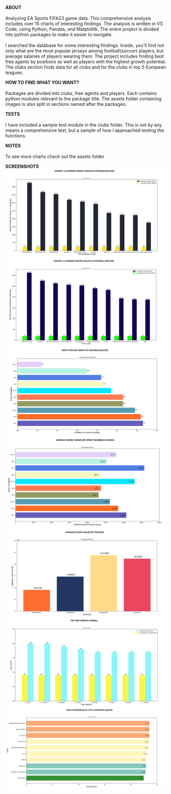
<strong>ABOUT</strong><br>
<br>
Analyzing EA Sports FIFA23 game data. This comprehensive analysis includes over 15 charts of interesting findings.
The analysis is written in VS Code, using Python, Pandas, and Matplotlib. The entire project is divided into python packages to make it easier to navigate.
<br>
<br>
I searched the database for some interesting findings. Inside, you'll find not only what are the most popular jerseys
among football(soccer) players, but average salaries of players wearing them. The project includes finding best free agents by positions as well as players with the highest growth potential. The clubs section finds data for all clubs and for the clubs in top 5 European leagues.

<strong>HOW TO FIND WHAT YOU WANT?</strong><br>
<br>
Packages are divided into clubs, free agents and players. Each contains python modules relevant to the package title. The assets folder containing images is also split in sections named after the packages.

<strong>TESTS</strong><br>
<br>
I have included a sample test module in the clubs folder. This is not by any means a comprehensive test, but a sample
of how I approached testing the functions. 

<strong>NOTES</strong><br>
<br>
To see more charts check out the assets folder

<strong>SCREENSHOTS</strong>
<img src="./assets/clubs_charts/weekly_wages.png" />
<img src="./assets/clubs_charts/roster_values.png" />
<img src="./assets/player_charts/most_popular_jerseys.png" />
<img src="./assets/player_charts/weekly_wages_by_jersey_number.png" />
<img src="./assets/player_charts/average_values_by_positions.png" />
<img src="./assets/free_agent_charts/top_free_agents_overall.png" />
<img src="./assets/clubs_charts/league_5_least_experienced.png" />

